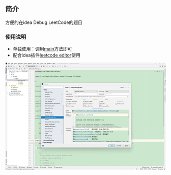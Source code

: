 ## 简介 
方便的在idea Debug LeetCode的题目
### 使用说明
- 单独使用：调用[main](https://gitee.com/cuigaoshun/leetcode-helper-test/blob/master/src/main/java/com/leetcode/helper/LeetCodeTest.java)方法即可
- 配合idea插件[leetcode editor](https://gitee.com/shuzijun/leetcode-editor)使用

![示例](example.gif)